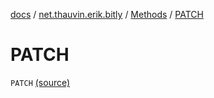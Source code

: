 [docs](../../index.md) / [net.thauvin.erik.bitly](../index.md) / [Methods](index.md) / [PATCH](./-p-a-t-c-h.md)

# PATCH

`PATCH` [(source)](https://github.com/ethauvin/bitly-shorten/tree/master/src/main/kotlin/net/thauvin/erik/bitly/Methods.kt#L39)